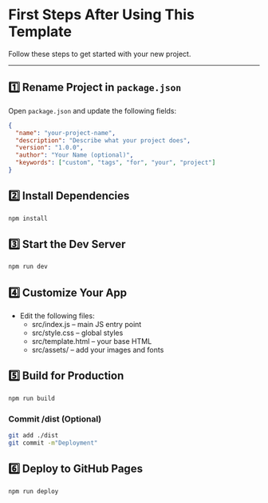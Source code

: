 # First Steps After Using This Template

Follow these steps to get started with your new project.

---

## 1️⃣ Rename Project in `package.json`

Open `package.json` and update the following fields:

```json
{
  "name": "your-project-name",
  "description": "Describe what your project does",
  "version": "1.0.0",
  "author": "Your Name (optional)",
  "keywords": ["custom", "tags", "for", "your", "project"]
}
```

## 2️⃣ Install Dependencies
```bash
npm install
```

## 3️⃣ Start the Dev Server
```bash
npm run dev
```

## 4️⃣ Customize Your App
- Edit the following files:
    - src/index.js – main JS entry point
    - src/style.css – global styles
    - src/template.html – your base HTML
    - src/assets/ – add your images and fonts

## 5️⃣ Build for Production
```bash
npm run build
```

### Commit /dist (Optional)
```bash
git add ./dist
git commit -m"Deployment"
```

## 6️⃣ Deploy to GitHub Pages
```bash
npm run deploy
```


